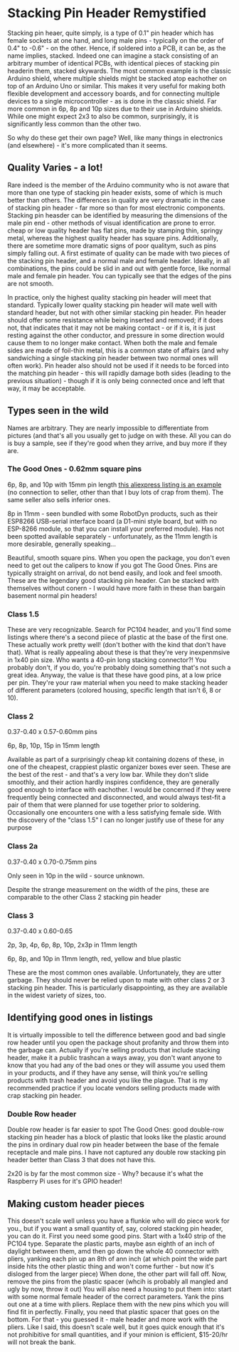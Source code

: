 # Stacking Pin Header Remystified
Stacking pin heaer, quite simply, is a type of 0.1" pin header which has female sockets at one hand, and long male pins - typically on the order of 0.4" to -0.6" - on the other. Hence, if soldered into a PCB, it can be, as the name implies, stacked. Indeed one can imagine a stack consisting of an arbitrary mumber of identical PCBs, with identical pieces of stacking pin headerin them, stacked skywards. The most common example is the classic Arduino shield, where multiple shields might be stacked atop eachother on top of an Arduino Uno or similar. This makes it very useful for making both flexible development and accessory boards, and for connecting multiple devices to a single microcontroller - as is done in the classic shield. Far more common in 6p, 8p and 10p sizes due to their use in Arduino shields. While one might expect 2x3 to also be common, surprisingly, it is significantly less common than the other two.

So why do these get their own page? Well, like many things in electronics (and elsewhere) - it's more complicated than it seems.

## Quality Varies - a lot!
Rare indeed is the member of the Arduino community who is not aware that more than one type of stacking pin header exists, some of which is much better than others. The differences in quality are very dramatic in the case of stacking pin header - far more so than for most electronic components. Stacking pin heasder can be identified by measuring the dimensions of the male pin end - other methods of visual identification are prone to error. cheap or low quality header has flat pins, made by stamping thin, springy metal, whereas the highest quality header has square pins. Additionally, there are sometime more dramatic signs of poor qualitym, such as pins simply falling out. A first estimate of quality can be made with two pieces of the stacking pin header, and a normal male and female header. Ideally, in all combinations, the pins could be slid in and out with gentle force, like normal male and female pin header. You can typically see that the edges of the pins are not smooth.

In practice, only the highest quality stacking pin header will meet that standard. Typically lower quality stacking pin header will mate well with standard header, but not with other similar stacking pin header. Pin header should offer some resistance while being inserted and removed; if it does not, that indicates that it may not be making contact - or if it is, it is just resting against the other conductor, and pressure in some direction would cause them to no longer make contact. When both the male and female sides are made of foil-thin metal, this is a common state of affairs (and why sandwiching a single stacking pin header between two normal ones will often work). Pin header also should not be used if it needs to be forced into the matching pin header - this will rapidly damage both sides (leading to the previous situation) - though if it is only being connected once and left that way, it may be acceptable.

## Types seen in the wild
Names are arbitrary. They are nearly impossible to differentiate from pictures (and that's all you usually get to judge on with these. All you can do is buy a sample, see if they're good when they arrive, and buy more if they are.

### The Good Ones - 0.62mm square pins
6p, 8p, and 10p with 15mm pin length [this aliexpress listing is an example](https://www.aliexpress.com/item/32991245965.html) (no connection to seller, other than that I buy lots of crap from them). The same seller also sells inferior ones.

8p in 11mm - seen bundled with some RobotDyn products, such as their ESP8266 USB-serial interface board (a D1-mini style board, but with no ESP-8266 module, so that you can install your preferred module). Has not been spotted available separately - unfortunately, as the 11mm length is more desirable, generally speaking...

Beautiful, smooth square pins. When you open the package, you don't even need to get out the calipers to know if you got The Good Ones. Pins are typically straight on arrival, do not bend easily, and look and feel smooth. These are the legendary good stacking pin header. Can be stacked with themselves without conern - I would have more faith in these than bargain basement normal pin headers!

### Class 1.5
These are very recognizable. Search for PC104 header, and you'll find some listings where there's a second piiece of plastic at the base of the first one. These actually work pretty well! (don't bother with the kind that don't have that). What is really appealing about these is that they're very inexpenmsive in 1x40 pin size. Who wants a 40-pin long stacking connector?! You probably don't, if you do, you're probably doing something that's not such a great idea. Anyway, the value is that these have good pins, at a low price per pin. They're your raw material when you need to make stacking header of different parameters (colored housing, specific length that isn't 6, 8 or 10).

### Class 2
0.37-0.40 x 0.57-0.60mm pins

6p, 8p, 10p, 15p in 15mm length

Available as part of a surprisingly cheap kit containing dozens of these, in one of the cheapest, crappiest plastic organizer boxes ever seen. These are the best of the rest - and that's a very low bar. While they don't slide smoothly, and their action hardly inspires confidence, they are generally good enough to interface with eachother. I would be concerned if they were frequently being connected and disconnected, and would always test-fit a pair of them that were planned for use together prior to soldering. Occasionally one encounters one with a less satisfying female side. With the discovery of the "class 1.5" I can no longer justify use of these for any purpose

### Class 2a
0.37-0.40 x 0.70-0.75mm pins

Only seen in 10p in the wild - source unknown.

Despite the strange measurement on the width of the pins, these are comparable to the other Class 2 stacking pin header

### Class 3
0.37-0.40 x 0.60-0.65

2p, 3p, 4p, 6p, 8p, 10p, 2x3p in 11mm length

6p, 8p, and 10p in 11mm length, red, yellow and blue plastic

These are the most common ones available. Unfortunately, they are utter garbage. They should never be relied upon to mate with other class 2 or 3 stacking pin header. This is particularly disappointing, as they are available in the widest variety of sizes, too.


## Identifying good ones in listings
It is virtually impossible to tell the difference between good and bad single row header until you open the package shout profanity and throw them into the garbage can. Actually if you're selling products that include stacking header, make it a public trashcan a ways away, you don't want anyone to know that you had any of the bad ones or they will assume you used them in your products, and if they have any sense, will think you're selling products with trash header and avoid you like the plague. That is my recommended practice if you locate vendors selling products made with crap stacking pin header.


### Double Row header
Double row header is far easier to spot The Good Ones: good double-row stacking pin header has a block of plastic that looks like the plastic around the pins in ordinary dual row pin header between the base of the female receptacle and male pins. I have not captured any double row stacking pin header better than Class 3 that does not have this.

2x20 is by far the most common size - Why? because it's what the Raspberry Pi uses for it's GPIO header!


## Making custom header pieces
This doesn't scale well unless you have a flunkie who will do piece work for you., but if you want a small quantity of, say, colored stacking pin header, you can do it.
First you need some good pins. Start with a 1x40 strip of the PC104 type. Separate the plastic parts, maybe asn eighth of an inch of daylight between them, amd then go down the whole 40 connector with pliers, yanking each pin up an 8th of ann inch (at which point the wide part inside hits the other plastic thing and won't come further - but now it's disloged from the larger piece) When done, the other part will fall off. Now, remove the pins from the plastic spacer (whcih is probably all mangled and ugly by now, throw it out)
You will also need a housing to put them into: start with some normal female header of the correct parameters. Yank the pins out one at a time with pliers. Replace them with the new pins which you will find fit in perfectly.
Finally, you need that plastic spacer that goes on the bottom. For that - you guessed it - male header and more work with the pliers.
Like I said, this doesn't scale well, but it goes quick enough that it's not prohibitive for small quantities, and if your minion is efficient, $15-20/hr will not break the bank.
